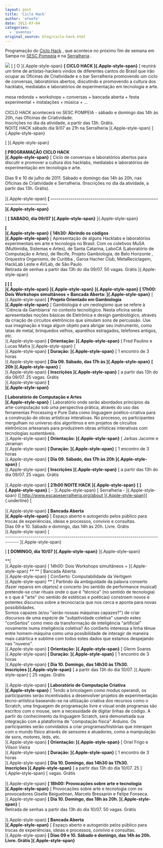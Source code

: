 ```yaml
---
layout: post
title: 'Ciclo Hack'
author: 'efeefe'
date: 2011-07-04
categories:
  - 'eventos'
original_source: blog/ciclo-hack.html
---
```


Programação do [Ciclo Hack](http://giulianobici.blogspot.com/2011/07/ciclo-hack.html) , que acontece no próximo fim de semana em Sampa no [SESC Pompeia](http://www.sesc-sp.com/sesc/programa_new/busca.cfm?conjunto_id=8772) e na [Serralheria](http://www.escapeserralheria.org/about/) .

![](http://4.bp.blogspot.com/-H7GTtLF_6Wc/ThCABOw5fKI/AAAAAAAAAuE/Q6bnDAMsIQ0/s320/Imagem1.png) [ [ O ]{.Apple-style-span} **[ CICLO HACK ]{.Apple-style-span}** [ reunirá um time de artistas-hackers vindos de diferentes cantos do Brasil que irão ocupar as Oficinas de Criatividade e o bar Serralheria promovendo um ciclo de conversas, laboratórios abertos, discutindo e promovendo a cultura dos hacklabs, medialabs e laboratórios de experimentação em tecnologia e arte.\
\
mesa redonda + workshops + conversas + bancada aberta + festa experimental + instalações + música + \...\
\
CICLO HACK acontecerá no SESC POMPEIA - sábado e domingo das 14h às 20h, nas Oficinas de Criatividade.\
Inscrições no dia da atividade, a partir das 13h. Grátis.\
NOITE HACK sábado dia 9/07 as 21h na Serralheria ]{.Apple-style-span} ]{.Apple-style-span}

[ ]{.Apple-style-span}

<div>

**[ PROGRAMAÇÃO CICLO HACK\
]{.Apple-style-span}** [ Ciclo de conversas e laboratórios abertos para discutir e promover a cultura dos hacklabs, medialabs e laboratórios de experimentação em tecnologia e arte.\
\
Dias 9 e 10 de julho de 2011. Sábado e domingo das 14h às 20h, nas Oficinas de Criatividade e Serralheria. (Inscrições no dia da atividade, a partir das 13h. Grátis).\
\
]{.Apple-style-span} **[ \-\-\-\-\-\-\-\-\-\-\-\-\-\-\-\-\-\-\-\-\-\-\-\-\-\-\-\-\-\-\-\-\-\-\-\-\-\-\-\-\-\-\-\-\-\-\-\-\-\-\-\-\-\-\-\-\-\-\-\-\-\-\-\-\-\-\-\-\-\-\-\-\-\--\
]{.Apple-style-span}**

<div>

[ **[ SABADO, dia 09/07 ]{.Apple-style-span}** ]{.Apple-style-span}

</div>

</div>

<div>

**[\
]{.Apple-style-span}** **[ 14h30: Abrindo os códigos\
]{.Apple-style-span}** [ Apresentação de alguns Hacklabs e laboratórios experimentais em arte e tecnologia no Brasil. Com os coletivos MuSA (Multimídia, Sistemas e Artes), de Santa Catarina, LaboCA (Laboratório de Computação e Artes), de Recife, Projeto Gambiologia, de Belo Horizonte , Orquestra Organismo, de Curitiba , Garoa Hacher Club, MetaReciclagem, HackLab Leste e AVLab, de São Paulo.\
Retirada de senhas a partir das 13h do dia 09/07. 50 vagas. Grátis ]{.Apple-style-span}

</div>

<div>

**[ [ [\
]{.Apple-style-span} ]{.Apple-style-span} ]{.Apple-style-span} [ 17h00: Dois Workshops simultâneos + Bancada Aberta: ]{.Apple-style-span}** [\
]{.Apple-style-span} **[ Projeto Orientado em Gambiologia\
]{.Apple-style-span}** [ Gambiologia é um neologismo que se refere à 'Ciência da Gambiarra' no contexto tecnológico. Nesta oficina serão apresentadas noções básicas de Eletrônica e design gambiológico, através da criação de circuitos eletrônicos que simulam sons de percussão. Use sua imaginação e traga algum objeto para abrigar seu instrumento, como latas de metal, brinquedos velhos, aparelhos estragados, telefones antigos, etc.\
]{.Apple-style-span} **[ Orientação: ]{.Apple-style-span}** [ Fred Paulino e Lucas Mafra ]{.Apple-style-span} [\
]{.Apple-style-span} **[ Duração: ]{.Apple-style-span}** [ 1 encontro de 3 horas\
]{.Apple-style-span} **[ Dia 09. Sábado, das 17h às ]{.Apple-style-span}** **[ 20h ]{.Apple-style-span}** [\
]{.Apple-style-span} **[ Inscrições ]{.Apple-style-span}** [ a partir das 13h do dia 09/07. 25 vagas. Grátis\
]{.Apple-style-span} **[\
]{.Apple-style-span}**

</div>

<div>

**[ Laboratório de Computação e Artes\
]{.Apple-style-span}** [ Laboratório onde serão abordados princípios da arte-computação sob uma perspectiva prática, através do uso das ferramentas Processing e Pure Data como linguagem poético-criativa para a construção de obras artísticas interativas. No processo, os participantes mergulham no universo dos algoritmos e em projetos de circuitos eletrônicos artesanais para produzirem obras artísticas interativas com tecnologias sustentáveis.\
]{.Apple-style-span} **[ Orientação: ]{.Apple-style-span}** [ Jarbas Jacome e Jeraman\
]{.Apple-style-span} **[ Duração: ]{.Apple-style-span}** [ 1 encontro de 3 horas\
]{.Apple-style-span} **[ Dia 09. Sábado, das 17h às 20h ]{.Apple-style-span}** [\
]{.Apple-style-span} **[ Inscrições ]{.Apple-style-span}** [ a partir das 13h do dia 09/07. 25 vagas. Grátis\
\
]{.Apple-style-span} **[ 21h00 NOITE HACK ]{.Apple-style-span}** **[ ]{.Apple-style-span}** [ - ]{.Apple-style-span} [ Serralheria - ]{.Apple-style-span} [[[ http://www.escapeserralheria.org/about ]{.Apple-style-span}](http://www.escapeserralheria.org/about)]{.underline} [\
\
]{.Apple-style-span} **[ Bancada Aberta\
]{.Apple-style-span}** [ Espaço aberto e autogerido pelos público para trocas de experiências, ideias e processos, convívio e consultas.\
Dias 09 e 10. Sábado e domingo, das 14h às 20h. Livre. Grátis\
]{.Apple-style-span} [\
\-\-\-\-\-\-\-\-\-\-\-\-\-\-\-\-\-\-\-\-\-\-\-\-\-\-\-\-\-\-\-\-\-\-\-\-\-\-\-\-\-\-\-\-\-\-\-\-\-\-\-\-\-\-\-\-\-\-\-\-\-\-\-\-\-\-\-\-\-\-\-\-\-\-\-\-\-\-\-\-\-\-\-\-- ]{.Apple-style-span}

</div>

<div>

[ **[ DOMINGO, dia 10/07 ]{.Apple-style-span}** ]{.Apple-style-span}

</div>

<div>

**[\
]{.Apple-style-span} [ 14h00: Dois Workshops simultâneos + ]{.Apple-style-span} ** ** [ Bancada Aberta:\
]{.Apple-style-span} [ ConSerto: Computabilidade da Vertigem\
]{.Apple-style-span} ** [ Partindo da ambiguidade da palavra conserto (fazer reparos em objetos) e concerto (no sentido de performance musical) pretende-se criar rituais onde o que é "técnica" (no sentido de tecnologia) e o que é "arte" (no sentido de estéticas e poéticas) constroem novos e potentes discursos sobre a tecnocracia que nos cerca e aponta para novas possibilidades.\
Somos capazes (e/ou \"serão nossas máquinas capazes?\") de criar discursos de uma espécie de \"subjetividade coletiva\" usando estes \"conSertos\" como meio da transformação de inteligência \"artificial\" novamente numa inteligência coletiva? Ao conSerto interessa a linha tênue entre homem-máquina como uma possibilidade de interagir de maneira mais catártica e sublime com todos estes dados que estamos despejando nas \"nuvens\".\
]{.Apple-style-span} **[ Orientação: ]{.Apple-style-span}** [ Glerm Soares\
]{.Apple-style-span} **[ Duração: ]{.Apple-style-span}** [ 1 encontro de 3 horas\
]{.Apple-style-span} **[ Dia 10. Domingo, das 14h30 às 17h30.\
Inscrições ]{.Apple-style-span}** [ a partir das 13h do dia 10/07. ]{.Apple-style-span} [ 25 vagas. Grátis\
\
]{.Apple-style-span} **[ Laboratório de Computação Criativa\
]{.Apple-style-span}** [ Tendo a bricolagem como modus operandi, os participantes serão incentivados a desenvolver projetos de experimentação tecno-artística baseando-se na utilização criativa dos recursos como o Scratch, uma linguagem de programação livre e visual onde programas são escritos com o mouse, sem a necessidade de digitar linhas de código. A partir do conhecimento da linguagem Scratch, será demonstrada sua integração com a plataforma de \"computação física\" Arduino. Os participantes serão convidados a criar programas/histórias que interajam com o mundo físico através de sensores e atuadores, como a manipulação de sons, motores, leds, etc.\
]{.Apple-style-span} **[ Orientação: ]{.Apple-style-span}** [ Oriel Frigo e Vilson Vieira\
]{.Apple-style-span} **[ Duração: ]{.Apple-style-span}** [ 1 encontro de 3 horas\
]{.Apple-style-span} **[ Dia 10. Domingo, das 14h30 às 17h30.\
Inscrições ]{.Apple-style-span}** [ a partir das 13h do dia 10/07. 25 ]{.Apple-style-span} [ vagas. Grátis\
\
]{.Apple-style-span} **[ 18h00: Provocações sobre arte e tecnologia\
]{.Apple-style-span}** [ Provocações sobre arte e tecnologia com os provocadores Giselle Beiguelman, Marcelo Bressanin e Felipe Fonseca.\
]{.Apple-style-span} **[ Dia 10. Domingo, das 18h às 20h. ]{.Apple-style-span}** [\
Retirada de senhas a partir das 13h do dia 10/07. 50 vagas. Grátis\
\
]{.Apple-style-span} **[ Bancada Aberta\
]{.Apple-style-span}** [ Espaço aberto e autogerido pelos público para trocas de experiências, ideias e processos, convívio e consultas.\
]{.Apple-style-span} **[ Dias 09 e 10. Sábado e domingo, das 14h às 20h. Livre. Grátis ]{.Apple-style-span}**

</div>
